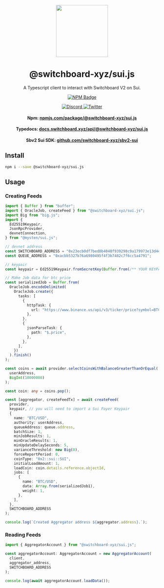 <div align="center">
  <a href="#">
    <img height="170" src="https://github.com/switchboard-xyz/sbv2-core/raw/main/website/static/img/icons/switchboard/avatar.svg" />
  </a>

  <h1>@switchboard-xyz/sui.js</h1>

  <p>A Typescript client to interact with Switchboard V2 on Sui.</p>

  <p>
	  <a href="https://www.npmjs.com/package/@switchboard-xyz/sui.js">
      <img alt="NPM Badge" src="https://img.shields.io/github/package-json/v/switchboard-xyz/sbv2-sui?color=red&filename=javascript%2Fsui.js%2Fpackage.json&label=%40switchboard-xyz%2Fsui.js&logo=npm" />
    </a>
  </p>

  <p>
    <a href="https://discord.gg/switchboardxyz">
      <img alt="Discord" src="https://img.shields.io/discord/841525135311634443?color=blueviolet&logo=discord&logoColor=white" />
    </a>
    <a href="https://twitter.com/switchboardxyz">
      <img alt="Twitter" src="https://img.shields.io/twitter/follow/switchboardxyz?label=Follow+Switchboard" />
    </a>
  </p>

  <h4>
    <strong>Npm: </strong><a href="https://www.npmjs.com/package/@switchboard-xyz/sui.js">npmjs.com/package/@switchboard-xyz/sui.js</a>
  </h4>
  <h4>
    <strong>Typedocs: </strong><a href="https://docs.switchboard.xyz/api/@switchboard-xyz/sui.js">docs.switchboard.xyz/api/@switchboard-xyz/sui.js</a>
  </h4>
  <h4>
    <strong>Sbv2 Sui SDK: </strong><a href="https://github.com/switchboard-xyz/sbv2-sui">github.com/switchboard-xyz/sbv2-sui</a>
  </h4>
</div>

## Install

```bash
npm i --save @switchboard-xyz/sui.js
```

## Usage

### Creating Feeds

```ts
import { Buffer } from "buffer";
import { OracleJob, createFeed } from "@switchboard-xyz/sui.js";
import Big from "big.js";
import {
  Ed25519Keypair,
  JsonRpcProvider,
  devnetConnection,
} from "@mysten/sui.js";

// devnet address
const SWITCHBOARD_ADDRESS = "0x23ecb0df7bed0b4048f939298c9a179973e13d4e";
const QUEUE_ADDRESS = "0xacbb5327b76a6980495f4f3b7482c7f6cc5a4791";

// keypair
const keypair = Ed25519Keypair.fromSecretKey(Buffer.from(/** YOUR KEYPAIR IMPORT GOES HERE **/, "hex"));

// Make Job data for btc price
const serializedJob = Buffer.from(
  OracleJob.encodeDelimited(
    OracleJob.create({
      tasks: [
        {
          httpTask: {
            url: "https://www.binance.us/api/v3/ticker/price?symbol=BTCUSD",
          },
        },
        {
          jsonParseTask: {
            path: "$.price",
          },
        },
      ],
    })
  ).finish()
);

const coins = await provider.selectCoinsWithBalanceGreaterThanOrEqual(
  userAddress,
  BigInt(10000000)
);

const coin: any = coins.pop();

const [aggregator, createFeedTx] = await createFeed(
  provider,
  keypair, // you will need to import a Sui Payer Keypair
  {
    name: "BTC/USD",
    authority: userAddress,
    queueAddress: queue.address,
    batchSize: 1,
    minJobResults: 1,
    minOracleResults: 1,
    minUpdateDelaySeconds: 5,
    varianceThreshold: new Big(0),
    forceReportPeriod: 0,
    coinType: "0x2::sui::SUI",
    initialLoadAmount: 1,
    loadCoin: coin.details.reference.objectId,
    jobs: [
      {
        name: "BTC/USD",
        data: Array.from(serializedJob1),
        weight: 1,
      },
    ],
  },
  SWITCHBOARD_ADDRESS
);

console.log(`Created Aggregator address ${aggregator.address}.`);
```

### Reading Feeds

```ts
import { AggregatorAccount } from "@switchboard-xyz/sui.js";

const aggregatorAccount: AggregatorAccount = new AggregatorAccount(
  client,
  aggregator_address,
  SWITCHBOARD_ADDRESS
);

console.log(await aggregatorAccount.loadData());
```
